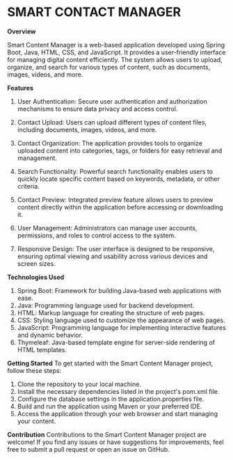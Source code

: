 # SMART CONTACT MANAGER

**Overview**

Smart Content Manager is a web-based application developed using Spring Boot, Java, HTML, CSS, and JavaScript. It provides a user-friendly interface for managing digital content efficiently. The system allows users to upload, organize, and search for various types of content, such as documents, images, videos, and more.

**Features**
1) User Authentication: Secure user authentication and authorization mechanisms to ensure data privacy and access control.

2) Contact Upload: Users can upload different types of content files, including documents, images, videos, and more.

3) Contact Organization: The application provides tools to organize uploaded content into categories, tags, or folders for easy retrieval and management.

4) Search Functionality: Powerful search functionality enables users to quickly locate specific content based on keywords, metadata, or other criteria.

5) Contact Preview: Integrated preview feature allows users to preview content directly within the application before accessing or downloading it.

6) User Management: Administrators can manage user accounts, permissions, and roles to control access to the system.

7) Responsive Design: The user interface is designed to be responsive, ensuring optimal viewing and usability across various devices and screen sizes.

**Technologies Used**
1) Spring Boot: Framework for building Java-based web applications with ease.
2) Java: Programming language used for backend development.
3) HTML: Markup language for creating the structure of web pages.
4) CSS: Styling language used to customize the appearance of web pages.
5) JavaScript: Programming language for implementing interactive features and dynamic behavior.
6) Thymeleaf: Java-based template engine for server-side rendering of HTML templates.

**Getting Started**
To get started with the Smart Content Manager project, follow these steps:

1) Clone the repository to your local machine.
2) Install the necessary dependencies listed in the project's pom.xml file.
3) Configure the database settings in the application.properties file.
4) Build and run the application using Maven or your preferred IDE.
5) Access the application through your web browser and start managing your content.

**Contribution**
Contributions to the Smart Content Manager project are welcome! If you find any issues or have suggestions for improvements, feel free to submit a pull request or open an issue on GitHub.
